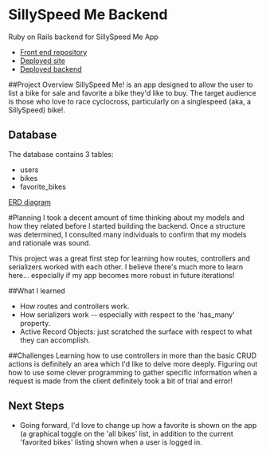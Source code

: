 # SillySpeed Me Backend
Ruby on Rails backend for SillySpeed Me App
* [Front end repository](https://github.com/resource11/ssme_frontend/tree/gh-pages)
* [Deployed site](http://resource11.github.io/ssme_frontend)
* [Deployed backend](https://mighty-lowlands-8515.herokuapp.com)

##Project Overview
SillySpeed Me! is an app designed to allow the user to list a bike for sale and favorite a bike they'd like to buy. The target audience is those who love to race cyclocross, particularly on a singlespeed (aka, a SillySpeed) bike!.

## Database

The database contains 3 tables:
* users
* bikes
* favorite_bikes

[ERD diagram](https://www.dropbox.com/s/sy0v0j76ejnk1xl/ssme_ERD_Models.png?dl=0)

#Planning
I took a decent amount of time thinking about my models and how they related before I started building the backend. Once a structure was determined, I consulted many individuals to confirm that my models and rationale was sound.

This project was a great first step for learning how routes, controllers and serializers worked with each other. I believe there's much more to learn here... especially if my app becomes more robust in future iterations!

##What I learned
- How routes and controllers work.
- How serializers work -- especially with respect to the 'has_many' property.
- Active Record Objects: just scratched the surface with respect to what they can accomplish.

##Challenges
Learning how to use controllers in more than the basic CRUD actions is definitely an area which I'd like to delve more deeply. Figuring out how to use some clever programming to gather specific information when a request is made from the client definitely took a bit of trial and error!

## Next Steps
- Going forward, I'd love to change up how a favorite is shown on the app (a graphical toggle on the 'all bikes' list, in addition to the current 'favorited bikes' listing shown when a user is logged in.









